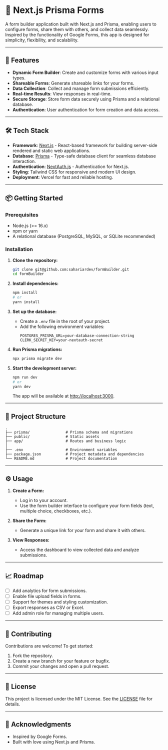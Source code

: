 # 📝 Next.js Prisma Forms

A form builder application built with Next.js and Prisma, enabling users to configure forms, share them with others, and collect data seamlessly. Inspired by the functionality of Google Forms, this app is designed for simplicity, flexibility, and scalability.

---

## 🚀 Features

- **Dynamic Form Builder**: Create and customize forms with various input types.
- **Shareable Forms**: Generate shareable links for your forms.
- **Data Collection**: Collect and manage form submissions efficiently.
- **Real-time Results**: View responses in real-time.
- **Secure Storage**: Store form data securely using Prisma and a relational database.
- **Authentication**: User authentication for form creation and data access.

---

## 🛠️ Tech Stack

- **Framework**: [Next.js](https://nextjs.org/) - React-based framework for building server-side rendered and static web applications.
- **Database**: [Prisma](https://www.prisma.io/) - Type-safe database client for seamless database interaction.
- **Authentication**: [NextAuth.js](https://next-auth.js.org/) - Authentication for Next.js.
- **Styling**: Tailwind CSS for responsive and modern UI design.
- **Deployment**: Vercel for fast and reliable hosting.

---

## 📦 Getting Started

### Prerequisites

- Node.js (>= 16.x)
- npm or yarn
- A relational database (PostgreSQL, MySQL, or SQLite recommended)

### Installation

1. **Clone the repository:**
   ```bash
   git clone git@github.com:sahariardev/formBuilder.git
   cd formBuilder
   ```

2. **Install dependencies:**
   ```bash
   npm install
   # or
   yarn install
   ```

3. **Set up the database:**
   - Create a `.env` file in the root of your project.
   - Add the following environment variables:
     ```env
     POSTGRES_PRISMA_URL=your-database-connection-string
     CLERK_SECRET_KEY=your-nextauth-secret
     ```
   
4. **Run Prisma migrations:**
   ```bash
   npx prisma migrate dev
   ```

5. **Start the development server:**
   ```bash
   npm run dev
   # or
   yarn dev
   ```
   The app will be available at [http://localhost:3000](http://localhost:3000).

---

## 🧩 Project Structure

```
.
├── prisma/                # Prisma schema and migrations
├── public/                # Static assets
├── app/                   # Routes and business logic  
│
├── .env                   # Environment variables
├── package.json           # Project metadata and dependencies
└── README.md              # Project documentation
```

---

## ⚙️ Usage

1. **Create a Form:**
   - Log in to your account.
   - Use the form builder interface to configure your form fields (text, multiple choice, checkboxes, etc.).

2. **Share the Form:**
   - Generate a unique link for your form and share it with others.

3. **View Responses:**
   - Access the dashboard to view collected data and analyze submissions.

---

## 📈 Roadmap

- [ ] Add analytics for form submissions.
- [ ] Enable file upload fields in forms.
- [ ] Support for themes and styling customization.
- [ ] Export responses as CSV or Excel.
- [ ] Add admin role for managing multiple users.

---

## 🤝 Contributing

Contributions are welcome! To get started:

1. Fork the repository.
2. Create a new branch for your feature or bugfix.
3. Commit your changes and open a pull request.

---

## 📄 License

This project is licensed under the MIT License. See the [LICENSE](LICENSE) file for details.

---

## 🌟 Acknowledgments

- Inspired by Google Forms.
- Built with love using Next.js and Prisma.
